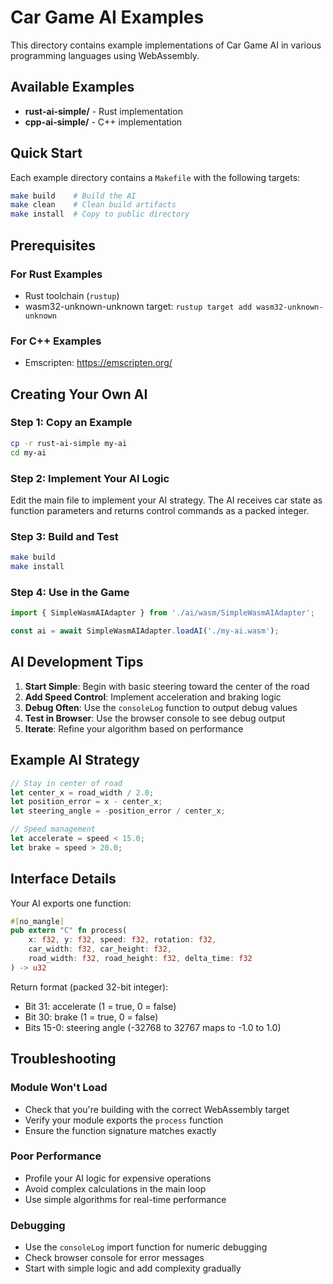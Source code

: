 # Car Game AI Examples

This directory contains example implementations of Car Game AI in various programming languages using WebAssembly.

## Available Examples

- **rust-ai-simple/** - Rust implementation
- **cpp-ai-simple/** - C++ implementation

## Quick Start

Each example directory contains a `Makefile` with the following targets:

```bash
make build    # Build the AI
make clean    # Clean build artifacts
make install  # Copy to public directory
```

## Prerequisites

### For Rust Examples
- Rust toolchain (`rustup`)
- wasm32-unknown-unknown target: `rustup target add wasm32-unknown-unknown`

### For C++ Examples
- Emscripten: https://emscripten.org/

## Creating Your Own AI

### Step 1: Copy an Example

```bash
cp -r rust-ai-simple my-ai
cd my-ai
```

### Step 2: Implement Your AI Logic

Edit the main file to implement your AI strategy. The AI receives car state as function parameters and returns control commands as a packed integer.

### Step 3: Build and Test

```bash
make build
make install
```

### Step 4: Use in the Game

```javascript
import { SimpleWasmAIAdapter } from './ai/wasm/SimpleWasmAIAdapter';

const ai = await SimpleWasmAIAdapter.loadAI('./my-ai.wasm');
```

## AI Development Tips

1. **Start Simple**: Begin with basic steering toward the center of the road
2. **Add Speed Control**: Implement acceleration and braking logic
3. **Debug Often**: Use the `consoleLog` function to output debug values
4. **Test in Browser**: Use the browser console to see debug output
5. **Iterate**: Refine your algorithm based on performance

## Example AI Strategy

```rust
// Stay in center of road
let center_x = road_width / 2.0;
let position_error = x - center_x;
let steering_angle = -position_error / center_x;

// Speed management
let accelerate = speed < 15.0;
let brake = speed > 20.0;
```

## Interface Details

Your AI exports one function:

```rust
#[no_mangle]
pub extern "C" fn process(
    x: f32, y: f32, speed: f32, rotation: f32,
    car_width: f32, car_height: f32,
    road_width: f32, road_height: f32, delta_time: f32
) -> u32
```

Return format (packed 32-bit integer):
- Bit 31: accelerate (1 = true, 0 = false)
- Bit 30: brake (1 = true, 0 = false)  
- Bits 15-0: steering angle (-32768 to 32767 maps to -1.0 to 1.0)

## Troubleshooting

### Module Won't Load
- Check that you're building with the correct WebAssembly target
- Verify your module exports the `process` function
- Ensure the function signature matches exactly

### Poor Performance
- Profile your AI logic for expensive operations
- Avoid complex calculations in the main loop
- Use simple algorithms for real-time performance

### Debugging
- Use the `consoleLog` import function for numeric debugging
- Check browser console for error messages
- Start with simple logic and add complexity gradually
